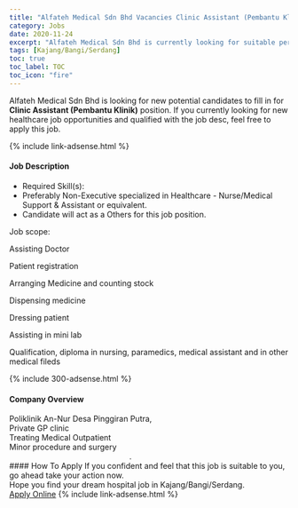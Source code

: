 ```yaml
---
title: "Alfateh Medical Sdn Bhd Vacancies Clinic Assistant (Pembantu Klinik)" 
category: Jobs 
date: 2020-11-24 
excerpt: "Alfateh Medical Sdn Bhd is currently looking for suitable person to fill in the Clinic Assistant (Pembantu Klinik) which positioned at Kajang/Bangi/Serdang" 
tags: [Kajang/Bangi/Serdang] 
toc: true 
toc_label: TOC 
toc_icon: "fire" 
--- 
```


<p>Alfateh Medical Sdn Bhd is looking for new potential candidates to fill in for <b>Clinic Assistant (Pembantu Klinik)</b> position. If you currently looking for new healthcare job opportunities and qualified with the job desc, feel free to apply this job.
</p>{% include link-adsense.html %} 
<div><div><div><h4>Job Description</h4></div></div><div><div><span><div><ul><li>Required Skill(s):</li><li>Preferably Non-Executive specialized in Healthcare - Nurse/Medical Support &amp; Assistant or equivalent.</li><li>Candidate will act as a Others for this job position.</li></ul><p>Job scope:</p><p>Assisting Doctor</p><p>Patient registration</p><p>Arranging Medicine and counting stock</p><p>Dispensing medicine</p><p>Dressing patient</p><p>Assisting in mini lab</p><p>Qualification, diploma in nursing, paramedics, medical assistant and in other medical fileds</p></div></span></div></div></div> 
{% include 300-adsense.html %} 
<div><div><div><h4>Company Overview</h4></div></div><div><div><span><div><div>Poliklinik An-Nur Desa Pinggiran Putra,<br>
Private GP clinic<br>
Treating Medical Outpatient<br>
Minor procedure and surgery&#160; &#160; &#160; &#160; &#160; &#160; &#160; &#160; &#160; &#160; &#160; &#160; &#160; &#160; &#160; &#160; &#160; &#160; &#160; &#160; &#160; &#160; &#160; &#160; &#160; &#160; &#160; &#160; &#160; &#160; &#160; &#160; &#160; &#160; &#160; &#160; &#160; &#160; &#160; &#160; &#160; &#160; &#160; &#160; &#160; &#160; &#160; &#160; &#160; &#160; &#160; &#160; &#160; &#160; &#160; &#160; &#160; &#160; &#160; &#160; &#160; &#160; &#160; &#160; &#160; &#160; &#160;.</div></div></span></div></div></div> 
#### How To Apply 
If you confident and feel that this job is suitable to you, go ahead take your action now. <br/> 
Hope you find your dream hospital job in Kajang/Bangi/Serdang. <br/> 
<a href="https://www.jobstreet.com.my/en/job/clinic-assistant-pembantu-klinik-4429203?jobId=jobstreet-my-job-4429203&sectionRank=3&token=0~f026d83f-433d-4bc1-b5cb-d2be05a43e90&fr=SRP%20View%20In%20New%20Ta" class="btn btn--warning" target="_blank" rel="nofollow noopenner">Apply Online</a> 
{% include link-adsense.html %} 